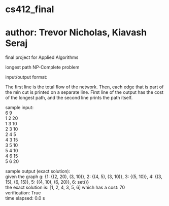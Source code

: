 # cs412_final
# author: Trevor Nicholas, Kiavash Seraj
final project for Applied Algorithms

longest path NP-Complete problem


input/output format:

The first line is the total flow of the network. Then, each edge that is part of the min cut is printed on a separate line. 
First line of the output has the cost of the longest path, and the second line prints the path itself.

sample input:\
6 9 \
1 2 20\
1 3 10\
2 3 10\
2 4 5\
4 3 15\
3 5 10\
5 4 10\
4 6 15\
5 6 20

sample output (exact solution):\
given the graph g:  {1: {(2, 20), (3, 10)}, 2: {(4, 5), (3, 10)}, 3: {(5, 10)}, 4: {(3, 15), (6, 15)}, 5: {(4, 10), (6, 20)}, 6: set()}\
the exact solution is:  [1, 2, 4, 3, 5, 6]  which has a cost:  70\
verification:  True\
time elapsed:  0.0 s


